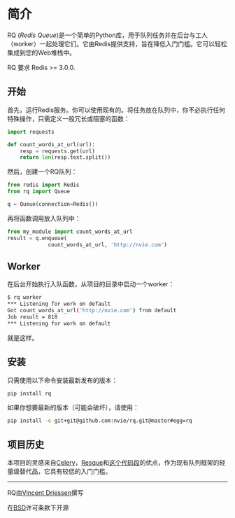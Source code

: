 

# 简介

RQ (*Redis Queue*)是一个简单的Python库，用于队列任务并在后台与工人（worker）一起处理它们。它由Redis提供支持，旨在降低入门门槛。它可以轻松集成到您的Web堆栈中。

RQ 要求 Redis >= 3.0.0.

## 开始

首先，运行Redis服务。你可以使用现有的。将任务放在队列中，你不必执行任何特殊操作，只需定义一般冗长或阻塞的函数：

```python
import requests

def count_words_at_url(url):
    resp = requests.get(url)
    return len(resp.text.split())
```

然后，创建一个RQ队列：

```python
from redis import Redis
from rq import Queue

q = Queue(connection=Redis())
```

再将函数调用放入队列中：

```python
from my_module import count_words_at_url
result = q.enqueue(
             count_words_at_url, 'http://nvie.com')
```

## Worker

在后台开始执行入队函数，从项目的目录中启动一个worker：

```sh
$ rq worker
*** Listening for work on default
Got count_words_at_url('http://nvie.com') from default
Job result = 818
*** Listening for work on default
```

就是这样。

## 安装

只需使用以下命令安装最新发布的版本：

```sh
pip install rq
```

如果你想要最新的版本（可能会破坏），请使用：

```sh
pip install -e git+git@github.com:nvie/rq.git@master#egg=rq
```

## 项目历史

本项目的灵感来自[Celery](http://www.celeryproject.org/)，[Resque](https://github.com/defunkt/resque)和[这个代码段](http://flask.pocoo.org/snippets/73/)的优点，作为现有队列框架的轻量级替代品，它具有较低的入门门槛。

------

RQ由[Vincent Driessen](http://nvie.com/about)撰写

在[BSD](https://raw.github.com/nvie/rq/master/LICENSE)许可条款下开源